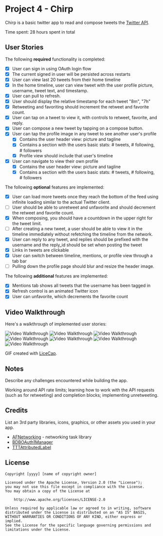 # Project 4 - Chirp

Chirp is a basic twitter app to read and compose tweets the [Twitter API](https://apps.twitter.com/).

Time spent: 28 hours spent in total

## User Stories

The following **required** functionality is completed:

- [x] User can sign in using OAuth login flow
- [x] The current signed in user will be persisted across restarts
- [x] User can view last 20 tweets from their home timeline
- [x] In the home timeline, user can view tweet with the user profile picture, username, tweet text, and timestamp.
- [x] User can pull to refresh.
- [x] User should display the relative timestamp for each tweet "8m", "7h"
- [x] Retweeting and favoriting should increment the retweet and favorite count.
- [x] User can tap on a tweet to view it, with controls to retweet, favorite, and reply.
- [x] User can compose a new tweet by tapping on a compose button.
- [x] User can tap the profile image in any tweet to see another user's profile
   - [x] Contains the user header view: picture and tagline
   - [x] Contains a section with the users basic stats: # tweets, # following, # followers
   - [x] Profile view should include that user's timeline
- [x] User can navigate to view their own profile
   - [x] Contains the user header view: picture and tagline
   - [x] Contains a section with the users basic stats: # tweets, # following, # followers

The following **optional** features are implemented:

- [x] User can load more tweets once they reach the bottom of the feed using infinite loading similar to the actual Twitter client.
- [ ] User should be able to unretweet and unfavorite and should decrement the retweet and favorite count.
- [x] When composing, you should have a countdown in the upper right for the tweet limit.
- [ ] After creating a new tweet, a user should be able to view it in the timeline immediately without refetching the timeline from the network.
- [x] User can reply to any tweet, and replies should be prefixed with the username and the reply_id should be set when posting the tweet
- [x] Links in tweets are clickable
- [x] User can switch between timeline, mentions, or profile view through a tab bar
- [ ] Pulling down the profile page should blur and resize the header image.

The following **additional** features are implemented:

- [x] Mentions tab shows all tweets that the username has been tagged in
- [x] Refresh control is an animated Twitter icon
- [x] User can unfavorite, which decrements the favorite count

## Video Walkthrough

Here's a walkthrough of implemented user stories:

<img src='http://i.imgur.com/xMJOkEj.gif' title='Video Walkthrough' width='' alt='Video Walkthrough' />
<img src='http://i.imgur.com/eh2irA8.gif' title='Video Walkthrough' width='' alt='Video Walkthrough' />
<img src='http://i.imgur.com/fXAXPRz.gif' title='Video Walkthrough' width='' alt='Video Walkthrough' />
<img src='http://i.imgur.com/z2oVMpi.gif' title='Video Walkthrough' width='' alt='Video Walkthrough' />
<img src='http://i.imgur.com/bkHYiMv.gif' title='Video Walkthrough' width='' alt='Video Walkthrough' />
<img src='http://i.imgur.com/AQVSz0f.gif' title='Video Walkthrough' width='' alt='Video Walkthrough' />
<img src='http://i.imgur.com/uOieHk0.gif' title='Video Walkthrough' width='' alt='Video Walkthrough' />

GIF created with [LiceCap](http://www.cockos.com/licecap/).

## Notes

Describe any challenges encountered while building the app.

Working around API rate limits; learning how to work with the API requests (such as for retweeting) and completion blocks; implementing unretweeting.

## Credits

List an 3rd party libraries, icons, graphics, or other assets you used in your app.

- [AFNetworking](https://github.com/AFNetworking/AFNetworking) - networking task library
- [BDBOAuth1Manager](https://github.com/TTTAttributedLabel/TTTAttributedLabel)
- [TTTAttributedLabel](https://github.com/bdbergeron/BDBOAuth1Manager)

## License

    Copyright [yyyy] [name of copyright owner]

    Licensed under the Apache License, Version 2.0 (the "License");
    you may not use this file except in compliance with the License.
    You may obtain a copy of the License at

        http://www.apache.org/licenses/LICENSE-2.0

    Unless required by applicable law or agreed to in writing, software
    distributed under the License is distributed on an "AS IS" BASIS,
    WITHOUT WARRANTIES OR CONDITIONS OF ANY KIND, either express or implied.
    See the License for the specific language governing permissions and
    limitations under the License.

